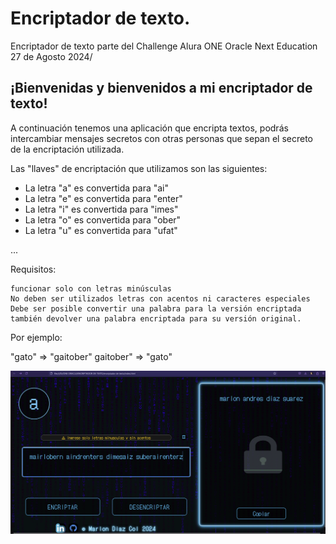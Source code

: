 # Encriptador de texto.
Encriptador de texto parte del Challenge Alura ONE Oracle Next Education 27 de Agosto 2024/

## ¡Bienvenidas y bienvenidos a mi encriptador de texto!

A continuación tenemos una aplicación que encripta textos, podrás intercambiar mensajes secretos con otras personas que sepan el secreto de la encriptación utilizada.

Las "llaves" de encriptación que utilizamos son las siguientes:

- La letra "a" es convertida para "ai"
- La letra "e" es convertida para "enter"
- La letra "i" es convertida para "imes"
- La letra "o" es convertida para "ober"
- La letra "u" es convertida para "ufat"

...

Requisitos:

    funcionar solo con letras minúsculas
    No deben ser utilizados letras con acentos ni caracteres especiales
    Debe ser posible convertir una palabra para la versión encriptada también devolver una palabra encriptada para su versión original.

Por ejemplo:

"gato" => "gaitober"
gaitober" => "gato"


![imagen-general-v2](m1994d.png)



